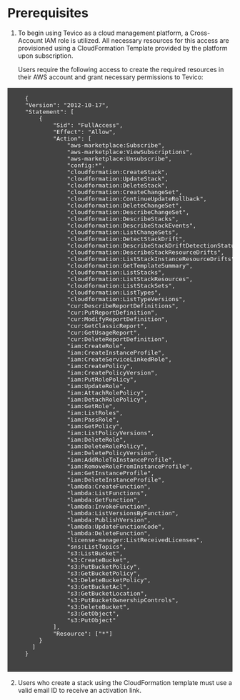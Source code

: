 # **Prerequisites**

1. To begin using Tevico as a cloud management platform, a Cross-Account IAM role is utilized. All necessary resources for this access are provisioned using a CloudFormation Template provided by the platform upon subscription.

   Users require the following access to create the required resources in their AWS account and grant necessary permissions to Tevico:

<table>
  <tr>
    <td style="background-color: #434343; color: white;">
    <pre style="color: white; background-color:	#434343;">
    {
    "Version": "2012-10-17",
    "Statement": [
        {
            "Sid": "FullAccess",
            "Effect": "Allow",
            "Action": [
                "aws-marketplace:Subscribe",
                "aws-marketplace:ViewSubscriptions",
                "aws-marketplace:Unsubscribe",
                "config:*",
                "cloudformation:CreateStack",
                "cloudformation:UpdateStack",
                "cloudformation:DeleteStack",
                "cloudformation:CreateChangeSet",
                "cloudformation:ContinueUpdateRollback",
                "cloudformation:DeleteChangeSet",
                "cloudformation:DescribeChangeSet",
                "cloudformation:DescribeStacks",
                "cloudformation:DescribeStackEvents",
                "cloudformation:ListChangeSets",
                "cloudformation:DetectStackDrift",
                "cloudformation:DescribeStackDriftDetectionStatus",
                "cloudformation:DescribeStackResourceDrifts",
                "cloudformation:ListStackInstanceResourceDrifts",
                "cloudformation:GetTemplateSummary",
                "cloudformation:ListStacks",
                "cloudformation:ListStackResources",
                "cloudformation:ListStackSets",
                "cloudformation:ListTypes",
                "cloudformation:ListTypeVersions",
                "cur:DescribeReportDefinitions",
                "cur:PutReportDefinition",
                "cur:ModifyReportDefinition",
                "cur:GetClassicReport",
                "cur:GetUsageReport",
                "cur:DeleteReportDefinition",
                "iam:CreateRole",
                "iam:CreateInstanceProfile",
                "iam:CreateServiceLinkedRole",
                "iam:CreatePolicy",
                "iam:CreatePolicyVersion",
                "iam:PutRolePolicy",
                "iam:UpdateRole",
                "iam:AttachRolePolicy",
                "iam:DetachRolePolicy",
                "iam:GetRole",
                "iam:ListRoles",
                "iam:PassRole",
                "iam:GetPolicy",
                "iam:ListPolicyVersions",
                "iam:DeleteRole",
                "iam:DeleteRolePolicy",
                "iam:DeletePolicyVersion",
                "iam:AddRoleToInstanceProfile",
                "iam:RemoveRoleFromInstanceProfile",
                "iam:GetInstanceProfile",
                "iam:DeleteInstanceProfile",
                "lambda:CreateFunction",
                "lambda:ListFunctions",
                "lambda:GetFunction",
                "lambda:InvokeFunction",
                "lambda:ListVersionsByFunction",
                "lambda:PublishVersion",
                "lambda:UpdateFunctionCode",
                "lambda:DeleteFunction",
                "license-manager:ListReceivedLicenses",
                "sns:ListTopics",
                "s3:ListBucket",
                "s3:CreateBucket",
                "s3:PutBucketPolicy",
                "s3:GetBucketPolicy",
                "s3:DeleteBucketPolicy",
                "s3:GetBucketAcl",
                "s3:GetBucketLocation",
                "s3:PutBucketOwnershipControls",
                "s3:DeleteBucket",
                "s3:GetObject",
                "s3:PutObject"
            ],
            "Resource": ["*"]
        }
      ]
    }
    </pre>
    </td>
  </tr>
</table>

2. Users who create a stack using the CloudFormation template must use a valid email ID to receive an activation link.